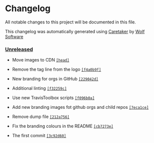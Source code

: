 # Changelog

All notable changes to this project will be documented in this file.


This changelog was automatically generated using [Caretaker](https://github.com/DevelopersToolbox/caretaker) by [Wolf Software](https://github.com/WolfSoftware)

### [Unreleased](https://github.com/WolfSoftware/branding/compare/v1.0.0...HEAD)

- Move images to CDN [`[head]`](https://github.com/WolfSoftware/branding/commit/)

- Remove the tag line from the logo [`[f4a0b9f]`](https://github.com/WolfSoftware/branding/commit/f4a0b9f7b376b86021a3bcc8d155451a604783b2)

- New branding for orgs in GitHub [`[229042d]`](https://github.com/WolfSoftware/branding/commit/229042d9bd67cd7fce9b1e9cb4991024ca3cd663)

- Additional linting [`[f32259c]`](https://github.com/WolfSoftware/branding/commit/f32259cd5d50686ec5b05122f19d0bd65a8f57dc)

- Use new TravisToolbox scripts [`[f096b0a]`](https://github.com/WolfSoftware/branding/commit/f096b0a5a3b173ce0fa94ac4c7590de30f8a8438)

- Add new branding images fot github orgs and child repos [`[7eca1ce]`](https://github.com/WolfSoftware/branding/commit/7eca1ce4f6134811230df1ca762a3e0541ed5714)

- Remove dump file [`[212a756]`](https://github.com/WolfSoftware/branding/commit/212a756f0b574c483e80a9ce4576c29b774f3a78)

- Fix the branding colours in the README [`[cb7273e]`](https://github.com/WolfSoftware/branding/commit/cb7273ef84d241cd350567e83bbe02c9583d312e)

- The first commit [`[3c92d60]`](https://github.com/WolfSoftware/branding/commit/3c92d607ccd52e66c72aa043ea74f18359bf8695)

